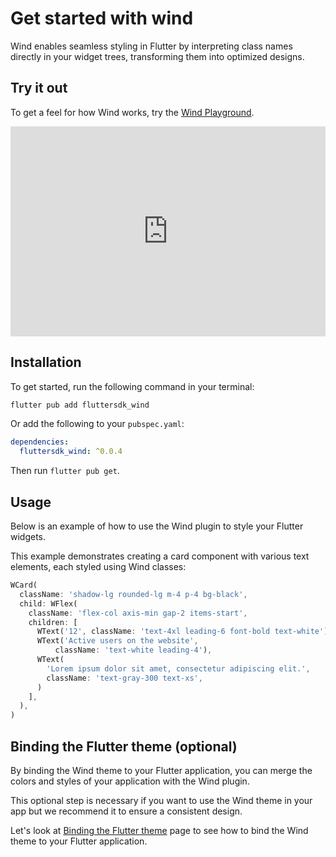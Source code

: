 # Get started with wind

Wind enables seamless styling in Flutter by interpreting class names directly in your widget trees, transforming them into optimized designs.

## Try it out

To get a feel for how Wind works, try the [Wind Playground](https://zapp.run/edit/zmhm06e5mhn0?theme=dark&lazy=false&entry=lib/main.dart&file=lib/main.dart).

<iframe src="https://zapp.run/edit/zdvq06uzdvr0?theme=dark&amp;lazy=false" style="width:100%;border:0;overflow:hidden;aspect-ratio:1.5"></iframe>

## Installation

To get started, run the following command in your terminal:

```bash
flutter pub add fluttersdk_wind
```

Or add the following to your `pubspec.yaml`:

```yaml
dependencies:
  fluttersdk_wind: ^0.0.4
```

Then run `flutter pub get`.

## Usage

Below is an example of how to use the Wind plugin to style your Flutter widgets. 

This example demonstrates creating a card component with various text elements, each styled using Wind classes:

```dart
WCard(
  className: 'shadow-lg rounded-lg m-4 p-4 bg-black',
  child: WFlex(
    className: 'flex-col axis-min gap-2 items-start',
    children: [
      WText('12', className: 'text-4xl leading-6 font-bold text-white'),
      WText('Active users on the website',
          className: 'text-white leading-4'),
      WText(
        'Lorem ipsum dolor sit amet, consectetur adipiscing elit.',
        className: 'text-gray-300 text-xs',
      )
    ],
  ),
)
```
## Binding the Flutter theme (optional)

By binding the Wind theme to your Flutter application, you can merge the colors and styles of your application with the Wind plugin.

This optional step is necessary if you want to use the Wind theme in your app but we recommend it to ensure a consistent design.

Let's look at [Binding the Flutter theme](/getting-started/binding-the-flutter-theme) page to see how to bind the Wind theme to your Flutter application.
